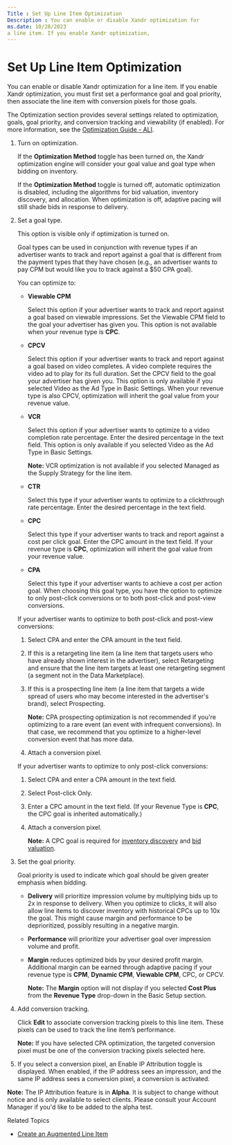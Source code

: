 ```yaml
---
Title : Set Up Line Item Optimization
Description : You can enable or disable Xandr optimization for
ms.date: 10/28/2023
a line item. If you enable Xandr optimization,
---
```



# Set Up Line Item Optimization



You can enable or disable Xandr optimization for
a line item. If you enable Xandr optimization,
you must first set a performance goal and goal priority, then associate
the line item with conversion pixels for those goals.

The Optimization section provides
several settings related to optimization, goals, goal priority, and
conversion tracking and viewability (if enabled). For more information,
see the
<a href="optimization-guide-ali.md" class="xref">Optimization Guide -
ALI</a>.

1.  Turn on optimization.

    If the **Optimization Method** toggle has been turned on, the
    Xandr optimization engine will consider your
    goal value and goal type when bidding on inventory.

    If the **Optimization Method** toggle is turned off, automatic
    optimization is disabled, including the algorithms for bid
    valuation, inventory discovery, and allocation. When optimization is
    off, adaptive pacing will still shade bids in response to delivery.

2.  Set a goal type.

    This option is visible only if optimization is turned on.

    Goal types can be used in conjunction with revenue types if an
    advertiser wants to track and report against a goal that is
    different from the payment types that they have chosen (e.g., an
    advertiser wants to pay CPM but would like you to track against a
    $50 CPA goal).

    You can optimize to:

    - **Viewable CPM**

      Select this option if your advertiser wants to track and report
      against a goal based on viewable impressions. Set the
      Viewable CPM field to the goal
      your advertiser has given you. This option is not available when
      your revenue type is **CPC**.

    - **CPCV**

      Select this option if your advertiser wants to track and report
      against a goal based on video completes. A video complete requires
      the video ad to play for its full duration. Set the
      CPCV field to the goal your
      advertiser has given you. This option is only available if you
      selected Video as the
      Ad Type in
      Basic Settings. When your
      revenue type is also CPCV,
      optimization will inherit the goal value from your revenue value.

    - **VCR**
      

      Select this option if your advertiser wants to optimize to a video
      completion rate percentage. Enter the desired percentage in the
      text field. This option is only available if you selected
      Video as the
      Ad Type in
      Basic Settings.
      

      <b>Note:</b> VCR optimization is not
      available if you selected
      Managed as the
      Supply Strategy for the line
      item.

      

      

    - **CTR**

      Select this type if your advertiser wants to optimize to a
      clickthrough rate percentage. Enter the desired percentage in the
      text field.

    - **CPC**

      Select this type if your advertiser wants to track and report
      against a cost per click goal. Enter the CPC amount in the text
      field. If your revenue type is **CPC**, optimization will inherit
      the goal value from your revenue value.

    - **CPA**

      Select this type if your advertiser wants to achieve a cost per
      action goal. When choosing this goal type, you have the option to
      optimize to only post-click conversions or to both post-click and
      post-view conversions.

    If your advertiser wants to optimize to both post-click and
    post-view conversions:

    1.  Select CPA and enter the CPA
        amount in the text field.
    2.  If this is a retargeting line item (a line item that targets
        users who have already shown interest in the advertiser), select
        Retargeting and ensure that
        the line item targets at least one retargeting segment (a
        segment not in the Data Marketplace).
    3.  If this is a prospecting line item (a line item that targets a
        wide spread of users who may become interested in the
        advertiser's brand), select
        Prospecting.
        

        <b>Note:</b> CPA prospecting
        optimization is not recommended if you're optimizing to a rare
        event (an event with infrequent conversions). In that case, we
        recommend that you optimize to a higher-level conversion event
        that has more data.

        
    4.  Attach a conversion pixel.

    If your advertiser wants to optimize to only post-click conversions:

    1.  Select CPA and enter a CPA
        amount in the text field.
    2.  Select Post-click Only.
    3.  Enter a CPC amount in the text field. (If your Revenue Type is
        **CPC**, the CPC goal is inherited automatically.)
    4.  Attach a conversion pixel.
        

        <b>Note:</b> A CPC goal is required
        for
        <a href="discovery.md" class="xref">inventory discovery</a>
        and <a href="valuation.md" class="xref">bid valuation</a>.

        

3.  Set the goal priority.

    Goal priority is used to indicate which goal should be given greater
    emphasis when bidding.

    - **Delivery** will prioritize impression volume by multiplying bids
      up to 2x in response to delivery. When you optimize to clicks, it
      will also allow line items to discover inventory with historical
      CPCs up to 10x the goal. This might cause margin and performance
      to be deprioritized, possibly resulting in a negative margin.
    - **Performance** will prioritize your advertiser goal over
      impression volume and profit.
    - **Margin** reduces optimized bids by your desired profit margin.
      Additional margin can be earned through adaptive pacing if your
      revenue type is **CPM**, **Dynamic CPM**, **Viewable CPM**,
      CPC, or
      CPCV.
      

      <b>Note:</b> The **Margin** option will
      not display if you selected **Cost Plus** from the **Revenue
      Type** drop-down in the Basic
      Setup section.

      

4.  Add conversion tracking.
    

    Click **Edit** to associate conversion tracking pixels to this line
    item. These pixels can be used to track the line item’s performance.

    <b>Note:</b> If you have selected CPA
    optimization, the targeted conversion pixel must be one of the
    conversion tracking pixels selected here.

    

    

5.  If you select a conversion pixel, an
    Enable IP Attribution toggle is
    displayed. When enabled, if the IP address sees an impression, and
    the same IP address sees a conversion pixel, a conversion is
    activated.

>


<b>Note:</b> The IP
Attribution feature is in **Alpha**. It is subject to change
without notice and is only available to select clients. Please consult
your Account Manager if you'd like to be added to the alpha test.





Related Topics

- <a href="create-an-augmented-line-item-ali.md" class="xref"
  title="You create augmented line items (ALIs) to define your financial relationship with an advertiser, set up targeting for an advertising campaign, and schedule your advertisements to run.">Create
  an Augmented Line Item</a>




